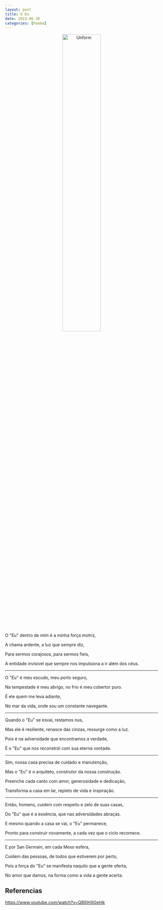 ```yaml
---
layout: post
title: O Eu
date: 2023-06-30
categories: [Poema]
---
```


<p align="center">
<img src="{{ site.baseurl }}/images/2023-06-30-O-Eu.png" height="50%" width="50%" alt="Unform" />
</p>

O "Eu" dentro de mim é a minha força motriz,

A chama ardente, a luz que sempre diz,

Para sermos corajosos, para sermos fieis,

A entidade invisível que sempre nos impulsiona a ir além dos céus.

---

O "Eu" é meu escudo, meu porto seguro,

Na tempestade é meu abrigo, no frio é meu cobertor puro.

É ele quem me leva adiante,

No mar da vida, onde sou um constante navegante.

---

Quando o "Eu" se esvai, restamos nus,

Mas ele é resiliente, renasce das cinzas, ressurge como a luz.

Pois é na adversidade que encontramos a verdade,

É o "Eu" que nos reconstrói com sua eterna vontade.

---

Sim, nossa casa precisa de cuidado e manutenção,

Mas o "Eu" é o arquiteto, construtor da nossa construção.

Preenche cada canto com amor, generosidade e dedicação,

Transforma a casa em lar, repleto de vida e inspiração.

---

Então, homens, cuidem com respeito e zelo de suas casas,

Do "Eu" que é a essência, que nas adversidades abraças.

E mesmo quando a casa se vai, o "Eu" permanece,

Pronto para construir novamente, a cada vez que o ciclo recomece.

---

E por San Germain, em cada Meso esfera,

Cuidem das pessoas, de todos que estiverem por perto,

Pois a força do "Eu" se manifesta naquilo que a gente oferta,

No amor que damos, na forma como a vida a gente acerta.

## Referencias

https://www.youtube.com/watch?v=Q8l0HXGehlk


